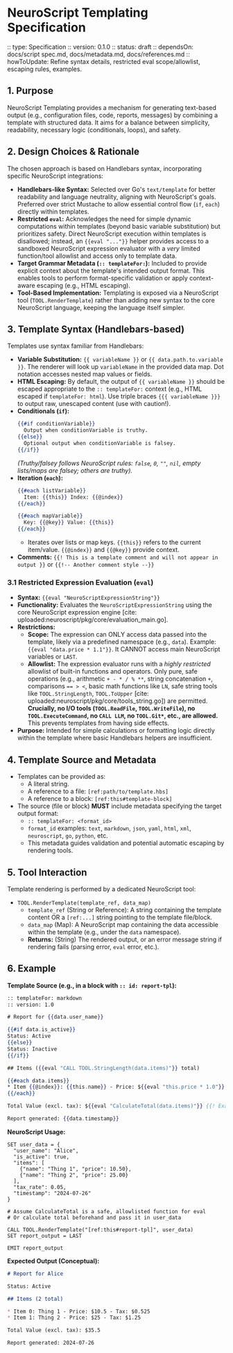# NeuroScript Templating Specification

:: type: Specification
:: version: 0.1.0
:: status: draft
:: dependsOn: docs/script spec.md, docs/metadata.md, docs/references.md
:: howToUpdate: Refine syntax details, restricted eval scope/allowlist, escaping rules, examples.

## 1. Purpose

NeuroScript Templating provides a mechanism for generating text-based output (e.g., configuration files, code, reports, messages) by combining a template with structured data. It aims for a balance between simplicity, readability, necessary logic (conditionals, loops), and safety.

## 2. Design Choices & Rationale

The chosen approach is based on Handlebars syntax, incorporating specific NeuroScript integrations:
* **Handlebars-like Syntax:** Selected over Go's `text/template` for better readability and language neutrality, aligning with NeuroScript's goals. Preferred over strict Mustache to allow essential control flow (`if`, `each`) directly within templates.
* **Restricted `eval`:** Acknowledges the need for simple dynamic computations within templates (beyond basic variable substitution) but prioritizes safety. Direct NeuroScript execution within templates is disallowed; instead, an `{{eval "..."}}` helper provides access to a sandboxed NeuroScript expression evaluator with a *very* limited function/tool allowlist and access only to template data.
* **Target Grammar Metadata (`:: templateFor:`):** Included to provide explicit context about the template's intended output format. This enables tools to perform format-specific validation or apply context-aware escaping (e.g., HTML escaping).
* **Tool-Based Implementation:** Templating is exposed via a NeuroScript tool (`TOOL.RenderTemplate`) rather than adding new syntax to the core NeuroScript language, keeping the language itself simpler.

## 3. Template Syntax (Handlebars-based)

Templates use syntax familiar from Handlebars:

* **Variable Substitution:** `{{ variableName }}` or `{{ data.path.to.variable }}`. The renderer will look up `variableName` in the provided data map. Dot notation accesses nested map values or fields.
* **HTML Escaping:** By default, the output of `{{ variableName }}` should be escaped appropriate to the `:: templateFor:` context (e.g., HTML escaped if `templateFor: html`). Use triple braces `{{{ variableName }}}` to output raw, unescaped content (use with caution!).
* **Conditionals (`if`):**
    ```handlebars
    {{#if conditionVariable}}
      Output when conditionVariable is truthy.
    {{else}}
      Optional output when conditionVariable is falsey.
    {{/if}}
    ```
    *(Truthy/falsey follows NeuroScript rules: `false`, `0`, `""`, `nil`, empty lists/maps are falsey; others are truthy).*
* **Iteration (`each`):**
    ```handlebars
    {{#each listVariable}}
      Item: {{this}} Index: {{@index}}
    {{/each}}

    {{#each mapVariable}}
      Key: {{@key}} Value: {{this}}
    {{/each}}
    ```
    * Iterates over lists or map keys. `{{this}}` refers to the current item/value. `{{@index}}` and `{{@key}}` provide context.
* **Comments:** `{{! This is a template comment and will not appear in output }}` or `{{!-- Another comment style --}}`

### 3.1 Restricted Expression Evaluation (`eval`)

* **Syntax:** `{{eval "NeuroScriptExpressionString"}}`
* **Functionality:** Evaluates the `NeuroScriptExpressionString` using the core NeuroScript expression engine [cite: uploaded:neuroscript/pkg/core/evaluation_main.go].
* **Restrictions:**
    * **Scope:** The expression can ONLY access data passed into the template, likely via a predefined namespace (e.g., `data`). Example: `{{eval "data.price * 1.1"}}`. It CANNOT access main NeuroScript variables or `LAST`.
    * **Allowlist:** The expression evaluator runs with a *highly restricted* allowlist of built-in functions and operators. Only pure, safe operations (e.g., arithmetic `+ - * / % **`, string concatenation `+`, comparisons `== > <`, basic math functions like `LN`, safe string tools like `TOOL.StringLength`, `TOOL.ToUpper` [cite: uploaded:neuroscript/pkg/core/tools_string.go]) are permitted. **Crucially, no I/O tools (`TOOL.ReadFile`, `TOOL.WriteFile`), no `TOOL.ExecuteCommand`, no `CALL LLM`, no `TOOL.Git*`, etc., are allowed.** This prevents templates from having side effects.
* **Purpose:** Intended for simple calculations or formatting logic directly within the template where basic Handlebars helpers are insufficient.

## 4. Template Source and Metadata

* Templates can be provided as:
    * A literal string.
    * A reference to a file: `[ref:path/to/template.hbs]`
    * A reference to a block: `[ref:this#template-block]`
* The source (file or block) **MUST** include metadata specifying the target output format:
    * `:: templateFor: <format_id>`
    * `format_id` examples: `text`, `markdown`, `json`, `yaml`, `html`, `xml`, `neuroscript`, `go`, `python`, etc.
    * This metadata guides validation and potential automatic escaping by rendering tools.

## 5. Tool Interaction

Template rendering is performed by a dedicated NeuroScript tool:
* `TOOL.RenderTemplate(template_ref, data_map)`
    * `template_ref` (String or Reference): A string containing the template content OR a `[ref:...]` string pointing to the template file/block.
    * `data_map` (Map): A NeuroScript map containing the data accessible within the template (e.g., under the `data` namespace).
    * **Returns:** (String) The rendered output, or an error message string if rendering fails (parsing error, `eval` error, etc.).

## 6. Example

**Template Source (e.g., in a block with `:: id: report-tpl`):**
```handlebars
:: templateFor: markdown
:: version: 1.0

# Report for {{data.user_name}}

{{#if data.is_active}}
Status: Active
{{else}}
Status: Inactive
{{/if}}

## Items ({{eval "CALL TOOL.StringLength(data.items)"}} total)

{{#each data.items}}
* Item {{@index}}: {{this.name}} - Price: ${{eval "this.price * 1.0"}} - Tax: ${{eval "this.price * data.tax_rate"}}
{{/each}}

Total Value (excl. tax): ${{eval "CalculateTotal(data.items)"}} {{! Example assuming CalculateTotal is a SAFE allowed function }}

Report generated: {{data.timestamp}}
```

**NeuroScript Usage:**
```neuroscript
SET user_data = {
  "user_name": "Alice",
  "is_active": true,
  "items": [
    {"name": "Thing 1", "price": 10.50},
    {"name": "Thing 2", "price": 25.00}
  ],
  "tax_rate": 0.05,
  "timestamp": "2024-07-26"
}

# Assume CalculateTotal is a safe, allowlisted function for eval
# Or calculate total beforehand and pass it in user_data

CALL TOOL.RenderTemplate("[ref:this#report-tpl]", user_data)
SET report_output = LAST

EMIT report_output
```

**Expected Output (Conceptual):**
```markdown
# Report for Alice

Status: Active

## Items (2 total)

* Item 0: Thing 1 - Price: $10.5 - Tax: $0.525
* Item 1: Thing 2 - Price: $25 - Tax: $1.25

Total Value (excl. tax): $35.5

Report generated: 2024-07-26
```